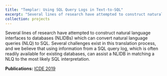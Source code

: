 ```yaml
---
title: "Templar: Using SQL Query Logs in Text-to-SQL"
excerpt: "Several lines of research have attempted to construct natural language interfaces to databases (NLIDBs) which can convert natural language queries (NLQ) to SQL. Several challenges exist in this translation process, and we believe that using information from a SQL query log, which is often readily available for existing databases, can assist a NLIDB in matching a NLQ to the most likely SQL interpretation."
collection: projects
---
```


Several lines of research have attempted to construct natural language interfaces to databases (NLIDBs) which can convert natural language queries (NLQ) to SQL. Several challenges exist in this translation process, and we believe that using information from a SQL query log, which is often readily available for existing databases, can assist a NLIDB in matching a NLQ to the most likely SQL interpretation.

**Publications:** [ICDE 2019](https://ieeexplore.ieee.org/document/8731607)
